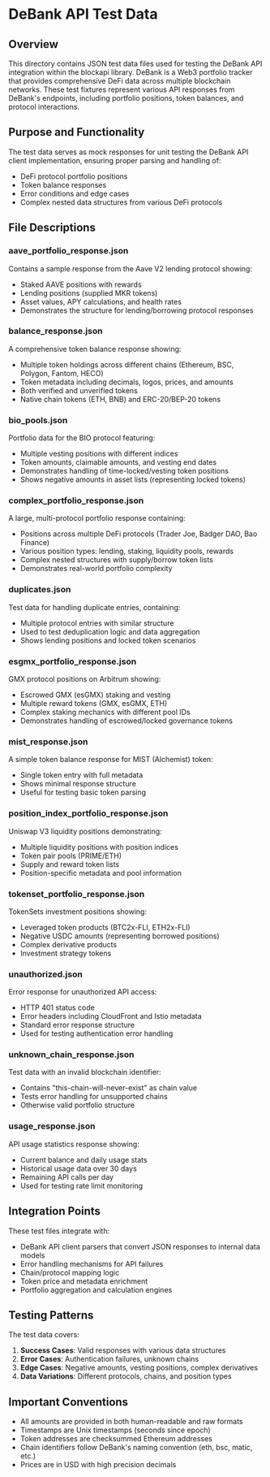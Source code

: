 # DeBank API Test Data

## Overview

This directory contains JSON test data files used for testing the DeBank API integration within the blockapi library. DeBank is a Web3 portfolio tracker that provides comprehensive DeFi data across multiple blockchain networks. These test fixtures represent various API responses from DeBank's endpoints, including portfolio positions, token balances, and protocol interactions.

## Purpose and Functionality

The test data serves as mock responses for unit testing the DeBank API client implementation, ensuring proper parsing and handling of:
- DeFi protocol portfolio positions
- Token balance responses  
- Error conditions and edge cases
- Complex nested data structures from various DeFi protocols

## File Descriptions

### aave_portfolio_response.json
Contains a sample response from the Aave V2 lending protocol showing:
- Staked AAVE positions with rewards
- Lending positions (supplied MKR tokens)
- Asset values, APY calculations, and health rates
- Demonstrates the structure for lending/borrowing protocol responses

### balance_response.json
A comprehensive token balance response showing:
- Multiple token holdings across different chains (Ethereum, BSC, Polygon, Fantom, HECO)
- Token metadata including decimals, logos, prices, and amounts
- Both verified and unverified tokens
- Native chain tokens (ETH, BNB) and ERC-20/BEP-20 tokens

### bio_pools.json
Portfolio data for the BIO protocol featuring:
- Multiple vesting positions with different indices
- Token amounts, claimable amounts, and vesting end dates
- Demonstrates handling of time-locked/vesting token positions
- Shows negative amounts in asset lists (representing locked tokens)

### complex_portfolio_response.json
A large, multi-protocol portfolio response containing:
- Positions across multiple DeFi protocols (Trader Joe, Badger DAO, Bao Finance)
- Various position types: lending, staking, liquidity pools, rewards
- Complex nested structures with supply/borrow token lists
- Demonstrates real-world portfolio complexity

### duplicates.json
Test data for handling duplicate entries, containing:
- Multiple protocol entries with similar structure
- Used to test deduplication logic and data aggregation
- Shows lending positions and locked token scenarios

### esgmx_portfolio_response.json
GMX protocol positions on Arbitrum showing:
- Escrowed GMX (esGMX) staking and vesting
- Multiple reward tokens (GMX, esGMX, ETH)
- Complex staking mechanics with different pool IDs
- Demonstrates handling of escrowed/locked governance tokens

### mist_response.json
A simple token balance response for MIST (Alchemist) token:
- Single token entry with full metadata
- Shows minimal response structure
- Useful for testing basic token parsing

### position_index_portfolio_response.json
Uniswap V3 liquidity positions demonstrating:
- Multiple liquidity positions with position indices
- Token pair pools (PRIME/ETH)
- Supply and reward token lists
- Position-specific metadata and pool information

### tokenset_portfolio_response.json
TokenSets investment positions showing:
- Leveraged token products (BTC2x-FLI, ETH2x-FLI)
- Negative USDC amounts (representing borrowed positions)
- Complex derivative products
- Investment strategy tokens

### unauthorized.json
Error response for unauthorized API access:
- HTTP 401 status code
- Error headers including CloudFront and Istio metadata
- Standard error response structure
- Used for testing authentication error handling

### unknown_chain_response.json
Test data with an invalid blockchain identifier:
- Contains "this-chain-will-never-exist" as chain value
- Tests error handling for unsupported chains
- Otherwise valid portfolio structure

### usage_response.json
API usage statistics response showing:
- Current balance and daily usage stats
- Historical usage data over 30 days
- Remaining API calls per day
- Used for testing rate limit monitoring

## Integration Points

These test files integrate with:
- DeBank API client parsers that convert JSON responses to internal data models
- Error handling mechanisms for API failures
- Chain/protocol mapping logic
- Token price and metadata enrichment
- Portfolio aggregation and calculation engines

## Testing Patterns

The test data covers:
1. **Success Cases**: Valid responses with various data structures
2. **Error Cases**: Authentication failures, unknown chains
3. **Edge Cases**: Negative amounts, vesting positions, complex derivatives
4. **Data Variations**: Different protocols, chains, and position types

## Important Conventions

- All amounts are provided in both human-readable and raw formats
- Timestamps are Unix timestamps (seconds since epoch)
- Token addresses are checksummed Ethereum addresses
- Chain identifiers follow DeBank's naming convention (eth, bsc, matic, etc.)
- Prices are in USD with high precision decimals